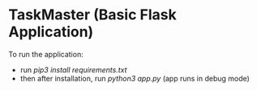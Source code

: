 # TaskMaster (Basic Flask Application)
To run the application:
- run *pip3 install requirements.txt*
- then after installation, run *python3 app.py* (app runs in debug mode)
